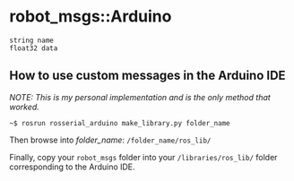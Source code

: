 # robot_msgs::Arduino

```
string name
float32 data
```

## How to use custom messages in the Arduino IDE

*NOTE:* _This is my personal implementation and is the only method that worked._

`~$ rosrun rosserial_arduino make_library.py folder_name`

Then browse into _folder_name_: `/folder_name/ros_lib/`

Finally, copy your `robot_msgs` folder into your `/libraries/ros_lib/` folder corresponding to the Arduino IDE.